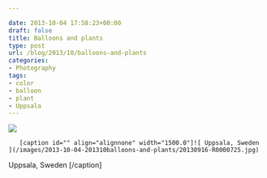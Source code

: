 ```yaml
---

date: 2013-10-04 17:58:23+00:00
draft: false
title: Balloons and plants
type: post
url: /blog/2013/10/balloons-and-plants
categories:
- Photography
tags:
- color
- balloon
- plant
- Uppsala
---
```


![](/images/2013-10-04-201310balloons-and-plants/20130921-R0000739.jpg)

  


  
       [caption id="" align="alignnone" width="1500.0"]![ Uppsala, Sweden ](/images/2013-10-04-201310balloons-and-plants/20130916-R0000725.jpg)
 Uppsala, Sweden [/caption]
